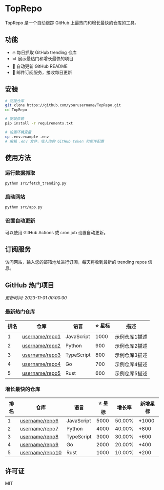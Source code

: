 # TopRepo

TopRepo 是一个自动跟踪 GitHub 上最热门和增长最快的仓库的工具。

## 功能

- 🔥 每日抓取 GitHub trending 仓库
- 📊 展示最热门和增长最快的项目
- 📝 自动更新 GitHub README
- 📧 邮件订阅服务，接收每日更新

## 安装

```bash
# 克隆仓库
git clone https://github.com/yourusername/TopRepo.git
cd TopRepo

# 安装依赖
pip install -r requirements.txt

# 设置环境变量
cp .env.example .env
# 编辑 .env 文件，填入你的 GitHub token 和邮件配置
```

## 使用方法

### 运行数据抓取

```bash
python src/fetch_trending.py
```

### 启动网站

```bash
python src/app.py
```

### 设置自动更新

可以使用 GitHub Actions 或 cron job 设置自动更新。

## 订阅服务

访问网站，输入您的邮箱地址进行订阅，每天将收到最新的 trending repos 信息。

## GitHub 热门项目

<!-- TRENDING_REPOS_START -->

*更新时间: 2023-11-01 00:00:00*

### 最新热门仓库

| 排名 | 仓库 | 语言 | ⭐ 星标 | 描述 |
|------|------|------|---------|------|
| 1 | [username/repo1](https://github.com/username/repo1) | JavaScript | 1000 | 示例仓库1描述 |
| 2 | [username/repo2](https://github.com/username/repo2) | Python | 900 | 示例仓库2描述 |
| 3 | [username/repo3](https://github.com/username/repo3) | TypeScript | 800 | 示例仓库3描述 |
| 4 | [username/repo4](https://github.com/username/repo4) | Go | 700 | 示例仓库4描述 |
| 5 | [username/repo5](https://github.com/username/repo5) | Rust | 600 | 示例仓库5描述 |

### 增长最快的仓库

| 排名 | 仓库 | 语言 | ⭐ 星标 | 增长率 | 新增星标 |
|------|------|------|---------|---------|----------|
| 1 | [username/repo6](https://github.com/username/repo6) | JavaScript | 5000 | 50.00% | +1000 |
| 2 | [username/repo7](https://github.com/username/repo7) | Python | 4000 | 40.00% | +800 |
| 3 | [username/repo8](https://github.com/username/repo8) | TypeScript | 3000 | 30.00% | +600 |
| 4 | [username/repo9](https://github.com/username/repo9) | Go | 2000 | 20.00% | +400 |
| 5 | [username/repo10](https://github.com/username/repo10) | Rust | 1000 | 10.00% | +200 |

<!-- TRENDING_REPOS_END -->

## 许可证

MIT